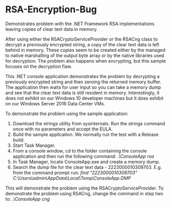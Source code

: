# RSA-Encryption-Bug
Demonstrates problem with the .NET Framework RSA implementations leaving copies of clear text data in memory.

After using either the RSACryptoServiceProvider or the RSACng class to decrypt a previously encrypted string, a copy of the clear text 
data is left behind in memory. These copies seem to be created either by the managed to native marshalling of the output byte array or
by the native libraries used for decryption. The problem also happens when encrypting, but this sample focuses on the decryption flaw.

This .NET console application demonstrates the problem by decrypting a previously encrypted string and then zeroing the returned 
memory buffer. The application then waits for user input so you can take a memory dump and see that the clear text data is still 
resident in memory. Interestingly, it does not exhibit on our Windows 10 developer machines but it does exhibit on our Windows 
Server 2016 Data Center VMs.

To demonstrate the problem using the sample application:

1. Download the strings utility from sysinternals. Run the strings command once with no parameters and accept the EULA.
2. Build the sample application. We normally run the test with a Release build.
3. Start Task Manager.
4. From a console window, cd to the folder containing the console application and then run the following command: _.\ConsoleApp rsa_
5. In Task Manager, locate ConsoleApp.exe and create a memory dump.
6. Search the dump file for the clear text data - 2223000010309703. E.g. from the command prompt run: _find "2223000010309703" C:\Users\admin\AppData\Local\Temp\ConsoleApp.DMP_

This will demonstrate the problem using the RSACryptoServiceProvider. To demonstrate the problem using RSACng, change the command in 
step two to: _.\ConsoleApp cng_

